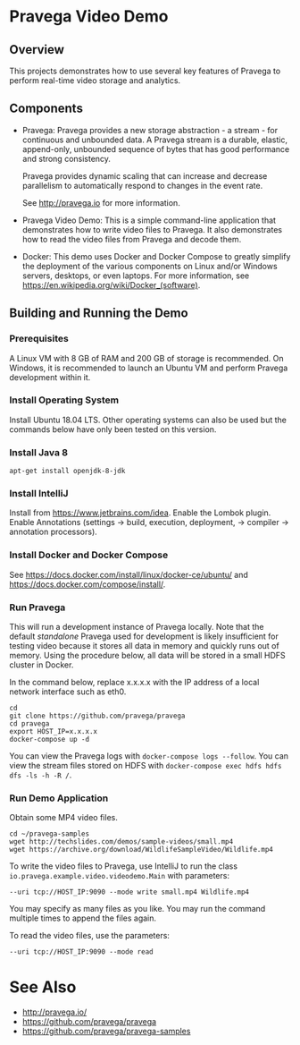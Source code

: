 
# Pravega Video Demo

## Overview

This projects demonstrates how to use several key features of Pravega to perform real-time video storage and analytics.

## Components

- Pravega: Pravega provides a new storage abstraction - a stream - for continuous and unbounded data.
  A Pravega stream is a durable, elastic, append-only, unbounded sequence of bytes that has good performance and strong consistency.

  Pravega provides dynamic scaling that can increase and decrease parallelism to automatically respond
  to changes in the event rate.

  See <http://pravega.io> for more information.

- Pravega Video Demo: This is a simple command-line application that demonstrates how to write video files to Pravega.
  It also demonstrates how to read the video files from Pravega and decode them.

- Docker: This demo uses Docker and Docker Compose to greatly simplify the deployment of the various
  components on Linux and/or Windows servers, desktops, or even laptops.
  For more information, see <https://en.wikipedia.org/wiki/Docker_(software)>.

## Building and Running the Demo

### Prerequisites

A Linux VM with 8 GB of RAM and 200 GB of storage is recommended.
On Windows, it is recommended to launch an Ubuntu VM and perform Pravega development within it.

### Install Operating System

Install Ubuntu 18.04 LTS. Other operating systems can also be used but the commands below have only been tested
on this version.

### Install Java 8

```
apt-get install openjdk-8-jdk
```

### Install IntelliJ

Install from <https://www.jetbrains.com/idea>.
Enable the Lombok plugin.
Enable Annotations (settings -> build, execution, deployment, -> compiler -> annotation processors).

### Install Docker and Docker Compose

See <https://docs.docker.com/install/linux/docker-ce/ubuntu/>
and <https://docs.docker.com/compose/install/>.

### Run Pravega

This will run a development instance of Pravega locally.
Note that the default *standalone* Pravega used for development is likely insufficient for testing video because
it stores all data in memory and quickly runs out of memory.
Using the procedure below, all data will be stored in a small HDFS cluster in Docker.

In the command below, replace x.x.x.x with the IP address of a local network interface such as eth0.

```
cd
git clone https://github.com/pravega/pravega
cd pravega
export HOST_IP=x.x.x.x
docker-compose up -d
```

You can view the Pravega logs with `docker-compose logs --follow`.
You can view the stream files stored on HDFS with `docker-compose exec hdfs hdfs dfs -ls -h -R /`.

### Run Demo Application

Obtain some MP4 video files.

```
cd ~/pravega-samples
wget http://techslides.com/demos/sample-videos/small.mp4
wget https://archive.org/download/WildlifeSampleVideo/Wildlife.mp4
```

To write the video files to Pravega, use IntelliJ to run the class `io.pravega.example.video.videodemo.Main` with parameters:
```
--uri tcp://HOST_IP:9090 --mode write small.mp4 Wildlife.mp4
```

You may specify as many files as you like.
You may run the command multiple times to append the files again.

To read the video files, use the parameters:
```
--uri tcp://HOST_IP:9090 --mode read
```

# See Also

- <http://pravega.io/>
- <https://github.com/pravega/pravega>
- <https://github.com/pravega/pravega-samples>
